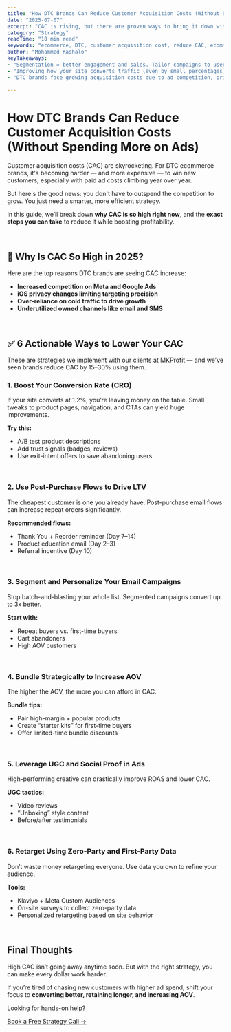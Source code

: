 ```yaml
---
title: "How DTC Brands Can Reduce Customer Acquisition Costs (Without Spending More on Ads)"
date: "2025-07-07"
excerpt: "CAC is rising, but there are proven ways to bring it down without spending more. Here’s how smart DTC brands are boosting profitability through optimization, not just ad spend."
category: "Strategy"
readTime: "10 min read"
keywords: "ecommerce, DTC, customer acquisition cost, reduce CAC, ecommerce profitability, CRO, AOV, retention, UGC, lifecycle marketing,ecommerce, DTC, customer acquisition cost, reduce CAC, ecommerce profitability, CRO, AOV, retention, UGC, lifecycle marketing"
author: "Mohammed Kashalo"
keyTakeaways:
- "Segmentation = better engagement and sales. Tailor campaigns to user behavior (e.g., past buyers, cart abandoners, high spenders) for 2–3x better conversion rates."
- "Improving how your site converts traffic (even by small percentages) directly reduces CAC. A/B testing, clearer CTAs, and trust signals can drive more purchases from the same traffic."
- "DTC brands face growing acquisition costs due to ad competition, privacy changes, and over-reliance on cold traffic — not inefficiency in ad spend alone."

---
```


# How DTC Brands Can Reduce Customer Acquisition Costs (Without Spending More on Ads)

Customer acquisition costs (CAC) are skyrocketing. For DTC ecommerce brands, it's becoming harder — and more expensive — to win new customers, especially with paid ad costs climbing year over year.

But here's the good news: you don't have to outspend the competition to grow. You just need a smarter, more efficient strategy.

In this guide, we’ll break down **why CAC is so high right now**, and the **exact steps you can take** to reduce it while boosting profitability.

<br>

## 🚨 Why Is CAC So High in 2025?

Here are the top reasons DTC brands are seeing CAC increase:

- **Increased competition on Meta and Google Ads**
- **iOS privacy changes limiting targeting precision**
- **Over-reliance on cold traffic to drive growth**
- **Underutilized owned channels like email and SMS**

<br>

## ✅ 6 Actionable Ways to Lower Your CAC

These are strategies we implement with our clients at MKProfit — and we’ve seen brands reduce CAC by 15–30% using them.

### 1. **Boost Your Conversion Rate (CRO)**

If your site converts at 1.2%, you’re leaving money on the table. Small tweaks to product pages, navigation, and CTAs can yield huge improvements.

**Try this:**
- A/B test product descriptions
- Add trust signals (badges, reviews)
- Use exit-intent offers to save abandoning users

<br>

### 2. **Use Post-Purchase Flows to Drive LTV**

The cheapest customer is one you already have. Post-purchase email flows can increase repeat orders significantly.

**Recommended flows:**
- Thank You + Reorder reminder (Day 7–14)
- Product education email (Day 2–3)
- Referral incentive (Day 10)

<br>

### 3. **Segment and Personalize Your Email Campaigns**

Stop batch-and-blasting your whole list. Segmented campaigns convert up to 3x better.

**Start with:**
- Repeat buyers vs. first-time buyers
- Cart abandoners
- High AOV customers

<br>

### 4. **Bundle Strategically to Increase AOV**

The higher the AOV, the more you can afford in CAC.

**Bundle tips:**
- Pair high-margin + popular products
- Create “starter kits” for first-time buyers
- Offer limited-time bundle discounts

<br>

### 5. **Leverage UGC and Social Proof in Ads**

High-performing creative can drastically improve ROAS and lower CAC.

**UGC tactics:**
- Video reviews
- “Unboxing” style content
- Before/after testimonials

<br>

### 6. **Retarget Using Zero-Party and First-Party Data**

Don’t waste money retargeting everyone. Use data you own to refine your audience.

**Tools:**
- Klaviyo + Meta Custom Audiences
- On-site surveys to collect zero-party data
- Personalized retargeting based on site behavior

<br>

## Final Thoughts

High CAC isn’t going away anytime soon. But with the right strategy, you can make every dollar work harder.

If you’re tired of chasing new customers with higher ad spend, shift your focus to **converting better, retaining longer, and increasing AOV**.

Looking for hands-on help? 

[Book a Free Strategy Call →](https://calendly.com/mhdkashalo/business-diagnostic-call)





